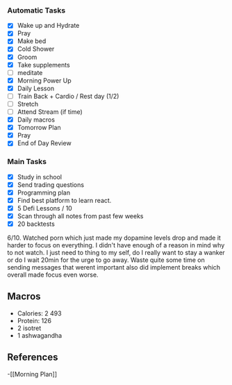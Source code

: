 ### Automatic Tasks
- [x] Wake up and Hydrate
- [x] Pray
- [x] Make bed
- [x] Cold Shower
- [x] Groom
- [x] Take supplements
- [ ] meditate
- [x] Morning Power Up
- [x] Daily Lesson
- [ ] Train Back + Cardio / Rest day (1/2)
- [ ] Stretch
- [ ] Attend Stream (if time)
- [x] Daily macros
- [x] Tomorrow Plan
- [x] Pray
- [x] End of Day Review
### Main Tasks
- [x] Study in school
- [x] Send trading questions
- [x] Programming plan
- [x] Find best platform to learn react. 
- [x] 5 Defi Lessons / 10
- [x] Scan through all notes from past few weeks
- [x] 20 backtests

6/10. Watched porn which just made my dopamine levels drop and made it harder to focus on everything. I didn't have enough of a reason in mind why to not watch. I just need to thing to my self, do I really want to stay a wanker or do I wait 20min for the urge to go away. Waste quite some time on sending messages that werent important also did implement breaks which overall made focus even worse. 
## Macros

- Calories: 2 493
- Protein: 126
- 2 isotret
- 1 ashwagandha
## References
<!-- Links to pages not referenced in the content -->
-[[Morning Plan]]